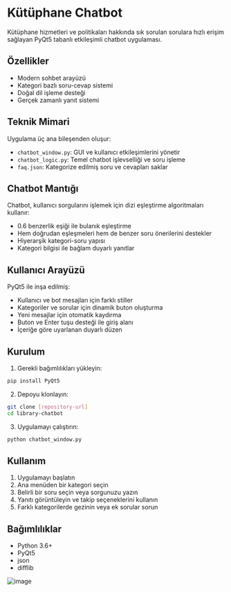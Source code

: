 # Kütüphane Chatbot

Kütüphane hizmetleri ve politikaları hakkında sık sorulan sorulara hızlı erişim sağlayan PyQt5 tabanlı etkileşimli chatbot uygulaması.

## Özellikler

- Modern sohbet arayüzü
- Kategori bazlı soru-cevap sistemi
- Doğal dil işleme desteği
- Gerçek zamanlı yanıt sistemi

## Teknik Mimari

Uygulama üç ana bileşenden oluşur:

- `chatbot_window.py`: GUI ve kullanıcı etkileşimlerini yönetir
- `chatbot_logic.py`: Temel chatbot işlevselliği ve soru işleme
- `faq.json`: Kategorize edilmiş soru ve cevapları saklar

## Chatbot Mantığı

Chatbot, kullanıcı sorgularını işlemek için dizi eşleştirme algoritmaları kullanır:
- 0.6 benzerlik eşiği ile bulanık eşleştirme
- Hem doğrudan eşleşmeleri hem de benzer soru önerilerini destekler
- Hiyerarşik kategori-soru yapısı
- Kategori bilgisi ile bağlam duyarlı yanıtlar

## Kullanıcı Arayüzü

PyQt5 ile inşa edilmiş:
- Kullanıcı ve bot mesajları için farklı stiller
- Kategoriler ve sorular için dinamik buton oluşturma
- Yeni mesajlar için otomatik kaydırma
- Buton ve Enter tuşu desteği ile giriş alanı
- İçeriğe göre uyarlanan duyarlı düzen

## Kurulum

1. Gerekli bağımlılıkları yükleyin:
```bash
pip install PyQt5
```

2. Depoyu klonlayın:
```bash
git clone [repository-url]
cd library-chatbot
```

3. Uygulamayı çalıştırın:
```bash
python chatbot_window.py
```

## Kullanım

1. Uygulamayı başlatın
2. Ana menüden bir kategori seçin
3. Belirli bir soru seçin veya sorgunuzu yazın
4. Yanıtı görüntüleyin ve takip seçeneklerini kullanın
5. Farklı kategorilerde gezinin veya ek sorular sorun

## Bağımlılıklar

- Python 3.6+
- PyQt5
- json
- difflib

![image](https://github.com/user-attachments/assets/1538de33-46f7-4f96-a451-479940820ea5)
